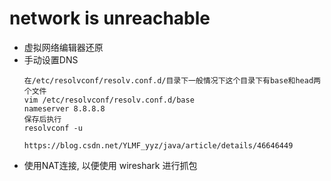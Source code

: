 # network is unreachable
* 虚拟网络编辑器还原
* 手动设置DNS
	```
	在/etc/resolvconf/resolv.conf.d/目录下一般情况下这个目录下有base和head两个文件
	vim /etc/resolvconf/resolv.conf.d/base
	nameserver 8.8.8.8
	保存后执行
	resolvconf -u

	https://blog.csdn.net/YLMF_yyz/java/article/details/46646449
	```
* 使用NAT连接, 以便使用 wireshark 进行抓包